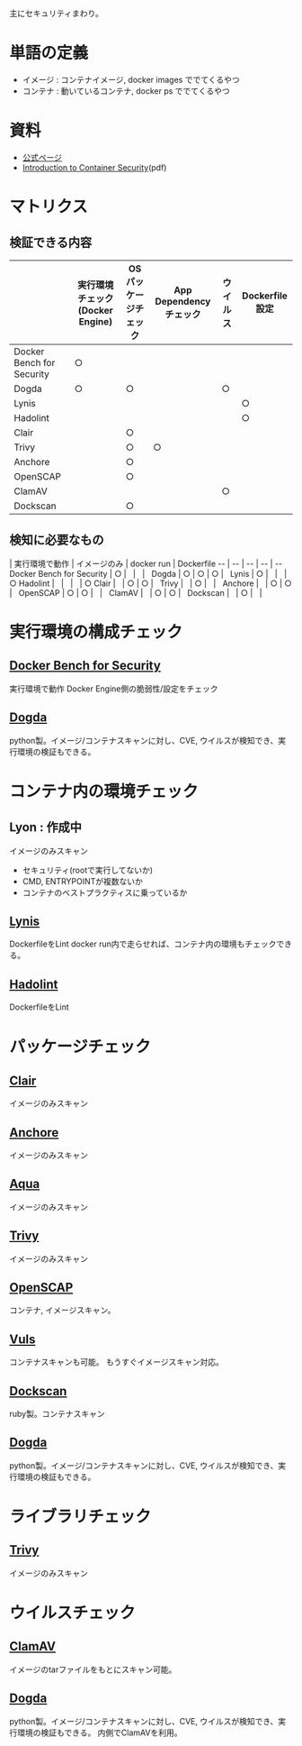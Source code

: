 主にセキュリティまわり。

# 単語の定義

- イメージ : コンテナイメージ, docker images ででてくるやつ
- コンテナ : 動いているコンテナ, docker ps ででてくるやつ


# 資料
- [公式ページ](https://www.docker.com/legal/security)
- [Introduction to Container Security](https://d3oypxn00j2a10.cloudfront.net/assets/img/Docker%20Security/WP_Intro_to_container_security_03.20.2015.pdf)(pdf)


# マトリクス

## 検証できる内容

  | 実行環境チェック(Docker Engine) | OSパッケージチェック | App Dependencyチェック | ウイルス | Dockerfile設定
-- | -- | -- | -- | -- | --
Docker Bench for Security | ○ |   |   |   |  
Dogda | ○ | ○ |   | ○ |  
Lynis |   |   |   |   | ○
Hadolint |   |   |   |   | ○
Clair |   | ○ |   |   |  
Trivy |   | ○ | ○ |   |  
Anchore |   | ○ |   |   |  
OpenSCAP |   | ○ |   |   |  
ClamAV |   |   |   | ○ |  
Dockscan |   | ○ |   |   |  

## 検知に必要なもの


  | 実行環境で動作 | イメージのみ | docker run | Dockerfile
-- | -- | -- | -- | --
Docker Bench for Security | ○ |   |   |  
Dogda | ○ | ○ | ○ |  
Lynis | ○ |   |   | ○
Hadolint |   |   |   | ○
Clair |   | ○ | ○ |  
Trivy |   | ○ |   |  
Anchore |   | ○ | ○ |  
OpenSCAP | ○ | ○ |   |  
ClamAV |   | ○ | ○ |  
Dockscan |   | ○ |   |  



# 実行環境の構成チェック

## [Docker Bench for Security](https://github.com/docker/docker-bench-security)
実行環境で動作
Docker Engine側の脆弱性/設定をチェック

## [Dogda](https://github.com/eliasgranderubio/dagda)
python製。イメージ/コンテナスキャンに対し、CVE, ウイルスが検知でき、実行環境の検証もできる。


# コンテナ内の環境チェック

## Lyon : 作成中
イメージのみスキャン
- セキュリティ(rootで実行してないか)
- CMD, ENTRYPOINTが複数ないか
- コンテナのベストプラクティスに乗っているか

## [Lynis](https://github.com/CISOfy/lynis)
DockerfileをLint
docker run内で走らせれば、コンテナ内の環境もチェックできる。

## [Hadolint](https://github.com/hadolint/hadolint)
DockerfileをLint


# パッケージチェック
## [Clair]()
イメージのみスキャン

## [Anchore]()
イメージのみスキャン

## [Aqua]()
イメージのみスキャン

## [Trivy]()
イメージのみスキャン

## [OpenSCAP]()
コンテナ, イメージスキャン。

## [Vuls]()
コンテナスキャンも可能。
もうすぐイメージスキャン対応。

## [Dockscan](https://github.com/kost/dockscan)
ruby製。コンテナスキャン

## [Dogda](https://github.com/eliasgranderubio/dagda)
python製。イメージ/コンテナスキャンに対し、CVE, ウイルスが検知でき、実行環境の検証もできる。


# ライブラリチェック

## [Trivy]()
イメージのみスキャン

# ウイルスチェック

## [ClamAV](https://www.clamav.net/)
イメージのtarファイルをもとにスキャン可能。


## [Dogda](https://github.com/eliasgranderubio/dagda)
python製。イメージ/コンテナスキャンに対し、CVE, ウイルスが検知でき、実行環境の検証もできる。
内側でClamAVを利用。
